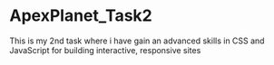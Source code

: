 # ApexPlanet_Task2
This is my 2nd task where i have gain an advanced skills in CSS and JavaScript for building interactive, responsive sites
